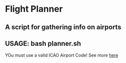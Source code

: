 # Flight Planner
## A script for gathering info on airports

## USAGE: bash planner.sh

YOu must use a valid ICAO Airport Code!
See more [here](https://www.world-airport-codes.com/)
